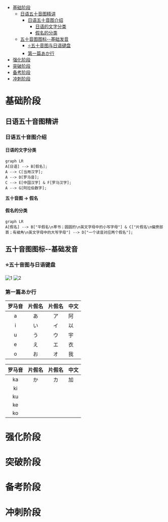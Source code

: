 - [基础阶段](#基础阶段)
  - [日语五十音图精讲](#日语五十音图精讲)
    - [日语五十音图介绍](#日语五十音图介绍)
      - [日语的文字分类](#日语的文字分类)
      - [假名的分类](#假名的分类)
  - [五十音图图标--基础发音](#五十音图图标--基础发音)
    - [⭐五十音图与日语键盘](#五十音图与日语键盘)
    - [第一篇あか行](#第一篇あか行)
- [强化阶段](#强化阶段)
- [突破阶段](#突破阶段)
- [备考阶段](#备考阶段)
- [冲刺阶段](#冲刺阶段)

# 基础阶段
## 日语五十音图精讲
### 日语五十音图介绍
#### 日语的文字分类
```mermaid
graph LR
A[日语] --> B[假名];
A --> C[当用汉字];
A --> D[罗马音];
C --> E[中国汉字] & F[罗马汉字];
A --> G[阿拉伯数字];
```
**五十音图 → 假名**
#### 假名的分类
```mermaid
graph LR
A[假名] --> B["平假名\n草书；圆圆的\n英文字母中的小写字母"] & C["片假名\n偏旁部首；有棱角\n英文字母中的大写字母"] --> D["一个读音对应两个假名"];
```
## 五十音图图标--基础发音
### ⭐五十音图与日语键盘
![1](https://www.51wendang.com/pic/5d8c0233007ff0fa8bc77bb9/1-641-jpg_6_0_______-1151-0-0-1151.jpg) 
![2](https://pic1.zhimg.com/1650ce7adb0fcdbd41fa817894438e35_r.jpg?source=1940ef5c) 
### 第一篇あか行
| **罗马音** | **片假名** | **片假名** | **中文** |
| :--------: | :--------: | :--------: | -------- |
|     a      |     あ     |     ア     | 阿       |
|     i      |     い     |     イ     | 以       |
|     u      |     う     |     ウ     | 宇       |
|     e      |     え     |     エ     | 衣       |
|     o      |     お     |     オ     | 我       |

| **罗马音** | **片假名** | **片假名** | **中文** |
| :--------: | :--------: | :--------: | -------- |
|     ka     |     か     |     カ     | 加       |
|     ki     |            |            |          |
|     ku     |            |            |          |
|     ke     |            |            |          |
|     ko     |            |            |          |
# 强化阶段
# 突破阶段
# 备考阶段
# 冲刺阶段